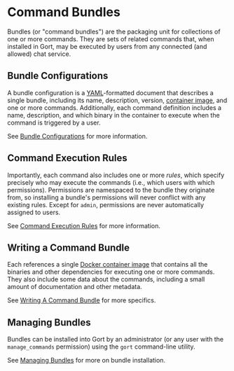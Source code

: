 # Command Bundles

Bundles (or "command bundles") are the packaging unit for collections of one or more commands. They are sets of related commands that, when installed in Gort, may be executed by users from any connected (and allowed) chat service.

## Bundle Configurations

A bundle configuration is a [YAML](https://yaml.org/)-formatted document that describes a single bundle, including its name, description, version, [container image](commands-as-containers.md), and one or more commands. Additionally, each command definition includes a name, description, and which binary in the container to execute when the command is triggered by a user.

See [Bundle Configurations](bundle-configurations.md) for more information.

## Command Execution Rules

Importantly, each command also includes one or more _rules_, which specify precisely who may execute the commands (i.e., which users with which permissions). Permissions are namespaced to the bundle they originate from, so installing a bundle's permissions will never conflict with any existing rules. Except for `admin`, permissions are never automatically assigned to users.

See [Command Execution Rules](command-execution-rules.md) for more information.

## Writing a Command Bundle

Each references a single [Docker container image](https://www.docker.com/resources/what-container) that contains all the binaries and other dependencies for executing one or more commands. They also include some data about the commands, including a small amount of documentation and other metadata.

See [Writing A Command Bundle](writing-a-command-bundle.md) for more specifics.

## Managing Bundles

Bundles can be installed into Gort by an administrator (or any user with the `manage_commands` permission) using the `gort` command-line utility.

See [Managing Bundles](managing-bundles.md) for more on bundle installation.